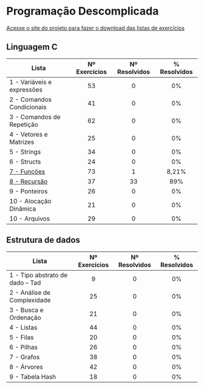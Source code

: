 # Programação Descomplicada

[Acesse o site do projeto para fazer o download das listas de exercícios](https://programacaodescomplicada.wordpress.com/complementar/)

## Linguagem C

| Lista        | Nº Exercícios  | Nº Resolvidos| % Resolvidos
| ------------- | :-----:| :-----: | :-----: |
| 1 - Variáveis e expressões |  53   | 0 |  0% | 
| 2 - Comandos Condicionais |  41   | 0 |  0% |
| 3 - Comandos de Repetição |  62   | 0 |  0% |
| 4 - Vetores e Matrizes |  25   | 0 |  0% |
| 5 - Strings |  34   | 0 |  0% |
| 6 - Structs |  24   | 0 |  0% |
| [7 - Funções](https://github.com/ThiagoInocencio/ProgramacaoDescomplicada/tree/master/Linguagem%20C/Lista%207%20-%20Fun%C3%A7%C3%B5es) |  73   | 1 |  8,21% |
| [8 - Recursão](https://github.com/ThiagoInocencio/ProgramacaoDescomplicada/tree/master/Linguagem%20C/Lista%208%20-%20Recursao)| 37 | 33 |89% |
| 9 - Ponteiros |  26   | 0 |  0% |
| 10 - Alocação Dinâmica |  21  | 0 |  0% |
| 10 - Arquivos |  29   | 0 |  0% |

## Estrutura de dados


| Lista        | Nº Exercícios  | Nº Resolvidos| % Resolvidos
| ------------- | :-----:| :-----: | :-----: |
| 1 - Tipo abstrato de dado – Tad |  9   | 0 |  0% | 
| 2 - Análise de Complexidade | 25   | 0 |  0% |
| 3 - Busca e Ordenação |  21   | 0 |  0% |
| 4 - Listas |  44   | 0 |  0% |
| 5 - Filas |  20   | 0 |  0% |
| 6 - Pilhas |  26   | 0 |  0% |
| 7 - Grafos |  38   | 0 |  0% |
| 8 - Árvores |  42   | 0 |  0% |
| 9 - Tabela Hash |  18   | 0 |  0% |


